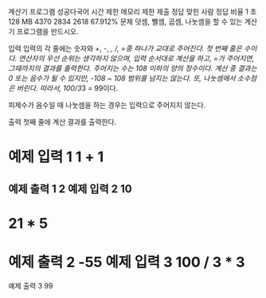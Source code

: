 계산기 프로그램 성공다국어
시간 제한	메모리 제한	제출	정답	맞힌 사람	정답 비율
1 초	128 MB	4370	2834	2618	67.912%
문제
덧셈, 뺄셈, 곱셈, 나눗셈을 할 수 있는 계산기 프로그램을 만드시오.

입력
입력의 각 줄에는 숫자와 +, -, *, /, =중 하나가 교대로 주어진다. 첫 번째 줄은 수이다. 연산자의 우선 순위는 생각하지 않으며, 입력 순서대로 계산을 하고, =가 주어지면, 그때까지의 결과를 출력한다. 주어지는 수는 108 이하의 양의 정수이다. 계산 중 결과는 0 또는 음수가 될 수 있지만, -108 ~ 108 범위를 넘지는 않는다. 또, 나눗셈에서 소수점은 버린다. 따라서, 100/3*3 = 99이다.

피제수가 음수일 때 나눗셈을 하는 경우는 입력으로 주어지지 않는다.

출력
첫째 줄에 계산 결과를 출력한다.

예제 입력 1 
1
+
1
=
예제 출력 1 
2
예제 입력 2 
10
-
21
*
5
=
예제 출력 2 
-55
예제 입력 3 
100
/
3
*
3
=
예제 출력 3 
99